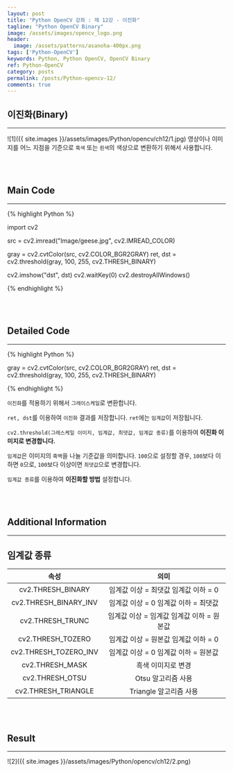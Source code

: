 ```yaml
---
layout: post
title: "Python OpenCV 강좌 : 제 12강 - 이진화"
tagline: "Python OpenCV Binary"
image: /assets/images/opencv_logo.png
header:
  image: /assets/patterns/asanoha-400px.png
tags: ['Python-OpenCV']
keywords: Python, Python OpenCV, OpenCV Binary
ref: Python-OpenCV
category: posts
permalink: /posts/Python-opencv-12/
comments: true
---
```


## 이진화(Binary) ##
----------

![1]({{ site.images }}/assets/images/Python/opencv/ch12/1.jpg)
영상이나 이미지를 어느 지점을 기준으로 `흑색` 또는 `흰색`의 색상으로 변환하기 위해서 사용합니다.

<br>
<br>

## Main Code ##
----------

{% highlight Python %}

import cv2

src = cv2.imread("Image/geese.jpg", cv2.IMREAD_COLOR)

gray = cv2.cvtColor(src, cv2.COLOR_BGR2GRAY)
ret, dst = cv2.threshold(gray, 100, 255, cv2.THRESH_BINARY)

cv2.imshow("dst", dst)
cv2.waitKey(0)
cv2.destroyAllWindows()

{% endhighlight %}

<br>
<br>

## Detailed Code ##
----------

{% highlight Python %}

gray = cv2.cvtColor(src, cv2.COLOR_BGR2GRAY)
ret, dst = cv2.threshold(gray, 100, 255, cv2.THRESH_BINARY)

{% endhighlight %}

`이진화`를 적용하기 위해서 `그레이스케일`로 변환합니다.

`ret, dst`를 이용하여 `이진화` 결과를 저장합니다. `ret`에는 `임계값`이 저장됩니다.

`cv2.threshold(그레스케일 이미지, 임계값, 최댓값, 임계값 종류)`를 이용하여 **이진화 이미지로 변경합니다.**

`임계값`은 이미지의 `흑백`을 나눌 기준값을 의미합니다. `100`으로 설정할 경우, `100`보다 이하면 `0`으로, `100`보다 이상이면 `최댓값`으로 변경합니다.

`임계값 종류`를 이용하여 **이진화할 방법** 설정합니다.

<br>
<br>

## Additional Information ##
----------

## 임계값 종류 ##

|          속성         |                    의미                   |
|:---------------------:|:-----------------------------------------:|
|   cv2.THRESH_BINARY   |    임계값 이상 = 최댓값 임계값 이하 = 0   |
| cv2.THRESH_BINARY_INV |    임계값 이상 = 0 임계값 이하 = 최댓값   |
|    cv2.THRESH_TRUNC   | 임계값 이상 = 임계값 임계값 이하 = 원본값 |
|   cv2.THRESH_TOZERO   |    임계값 이상 = 원본값 임계값 이하 = 0   |
| cv2.THRESH_TOZERO_INV |    임계값 이상 = 0 임계값 이하 = 원본값   |
|    cv2.THRESH_MASK    |             흑색 이미지로 변경            |
|    cv2.THRESH_OTSU    |             Otsu 알고리즘 사용            |
|  cv2.THRESH_TRIANGLE  |           Triangle 알고리즘 사용          |

<br>
<br>

## Result ##
----------

![2]({{ site.images }}/assets/images/Python/opencv/ch12/2.png)
